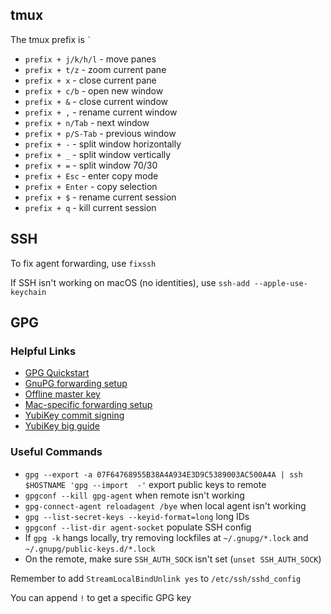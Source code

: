 ## tmux

The tmux prefix is `` ` ``

- `prefix + j/k/h/l` - move panes
- `prefix + t/z` - zoom current pane
- `prefix + x` - close current pane
- `prefix + c/b` - open new window
- `prefix + &` - close current window
- `prefix + ,` - rename current window
- `prefix + n/Tab` - next window
- `prefix + p/S-Tab` - previous window
- `prefix + -` - split window horizontally
- `prefix + _` - split window vertically
- `prefix + =` - split window 70/30
- `prefix + Esc` - enter copy mode
- `prefix + Enter` - copy selection
- `prefix + $` - rename current session
- `prefix + q` - kill current session

## SSH

To fix agent forwarding, use `fixssh`

If SSH isn't working on macOS (no identities), use `ssh-add --apple-use-keychain`

## GPG

### Helpful Links

- [GPG Quickstart](https://github.com/bfrg/gpg-guide)
- [GnuPG forwarding setup](https://wiki.gnupg.org/AgentForwarding)
- [Offline master key](https://incenp.org/notes/2015/using-an-offline-gnupg-master-key.html)
- [Mac-specific forwarding setup](https://gist.github.com/TimJDFletcher/85fafd023c81aabfad57454111c1564d)
- [YubiKey commit signing](https://github.com/YubicoLabs/sign-git-commits-yubikey)
- [YubiKey big guide](https://github.com/drduh/YubiKey-Guide)

### Useful Commands

- `gpg --export -a 07F64768955B38A4A934E3D9C5389003AC500A4A | ssh $HOSTNAME 'gpg --import  -'` export public keys to remote
- `gpgconf --kill gpg-agent` when remote isn't working
- `gpg-connect-agent reloadagent /bye` when local agent isn't working
- `gpg --list-secret-keys --keyid-format=long` long IDs
- `gpgconf --list-dir agent-socket` populate SSH config
- If `gpg -k` hangs locally, try removing lockfiles at `~/.gnupg/*.lock` and `~/.gnupg/public-keys.d/*.lock`
- On the remote, make sure `SSH_AUTH_SOCK` isn't set (`unset SSH_AUTH_SOCK`)

Remember to add `StreamLocalBindUnlink yes` to `/etc/ssh/sshd_config`

You can append `!` to get a specific GPG key
